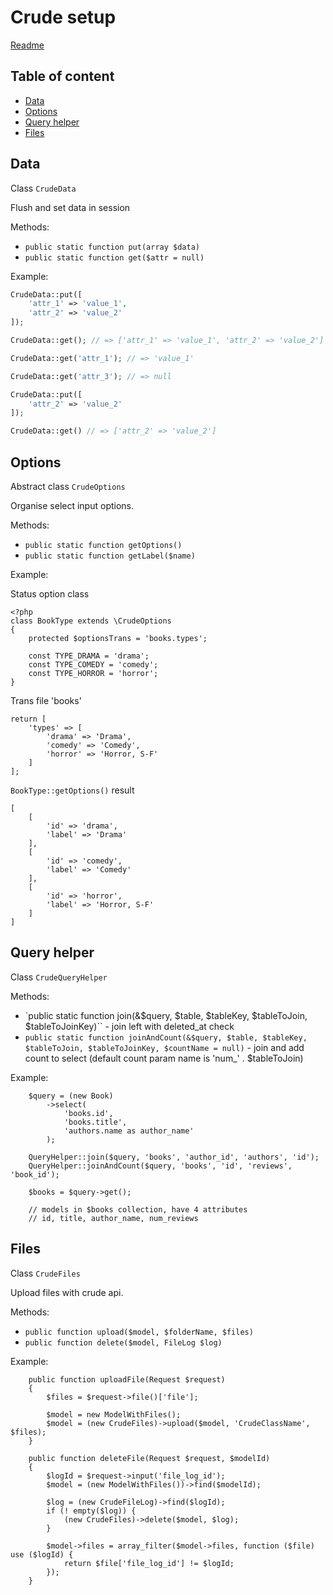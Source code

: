 # Crude setup

[Readme](../README.md)

## Table of content
- [Data](#data)
- [Options](#options)
- [Query helper](#query-helper)
- [Files](#files)

## Data

Class `CrudeData`

Flush and set data in session

Methods:

- `public static function put(array $data)`
- `public static function get($attr = null)`

Example:

```php
CrudeData::put([
    'attr_1' => 'value_1',
    'attr_2' => 'value_2'
]);

CrudeData::get(); // => ['attr_1' => 'value_1', 'attr_2' => 'value_2']

CrudeData::get('attr_1'); // => 'value_1'

CrudeData::get('attr_3'); // => null

CrudeData::put([
    'attr_2' => 'value_2'
]);

CrudeData::get() // => ['attr_2' => 'value_2']
```

## Options

Abstract class `CrudeOptions`

Organise select input options.

Methods:

- `public static function getOptions()`
- `public static function getLabel($name)`

Example:

Status option class

```
<?php
class BookType extends \CrudeOptions
{
    protected $optionsTrans = 'books.types';

    const TYPE_DRAMA = 'drama';
    const TYPE_COMEDY = 'comedy';
    const TYPE_HORROR = 'horror';
}
```

Trans file 'books'

```
return [
    'types' => [
        'drama' => 'Drama',
        'comedy' => 'Comedy',
        'horror' => 'Horror, S-F'
    ]
];
```

`BookType::getOptions()` result

```
[
    [
        'id' => 'drama',
        'label' => 'Drama'
    ],
    [
        'id' => 'comedy',
        'label' => 'Comedy'
    ],
    [
        'id' => 'horror',
        'label' => 'Horror, S-F'
    ]
]
```

## Query helper

Class `CrudeQueryHelper`

Methods:

- `public static function join(&$query, $table, $tableKey, $tableToJoin, $tableToJoinKey)`` - join left with deleted_at check
- `public static function joinAndCount(&$query, $table, $tableKey, $tableToJoin, $tableToJoinKey, $countName = null)` - join and add count to select (default count param name is 'num_' . $tableToJoin)

Example:

```
    $query = (new Book)
        ->select(
            'books.id',
            'books.title',
            'authors.name as author_name'
        );

    QueryHelper::join($query, 'books', 'author_id', 'authors', 'id');
    QueryHelper::joinAndCount($query, 'books', 'id', 'reviews', 'book_id');

    $books = $query->get();

    // models in $books collection, have 4 attributes
    // id, title, author_name, num_reviews
```

## Files

Class `CrudeFiles`

Upload files with crude api.

Methods:

- `public function upload($model, $folderName, $files)`
- `public function delete($model, FileLog $log)`

Example:

```
    public function uploadFile(Request $request)
    {
        $files = $request->file()['file'];

        $model = new ModelWithFiles();
        $model = (new CrudeFiles)->upload($model, 'CrudeClassName', $files);
    }

    public function deleteFile(Request $request, $modelId)
    {
        $logId = $request->input('file_log_id');
        $model = (new ModelWithFiles())->find($modelId);

        $log = (new CrudeFileLog)->find($logId);
        if (! empty($log)) {
            (new CrudeFiles)->delete($model, $log);
        }

        $model->files = array_filter($model->files, function ($file) use ($logId) {
            return $file['file_log_id'] != $logId;
        });
    }
```
